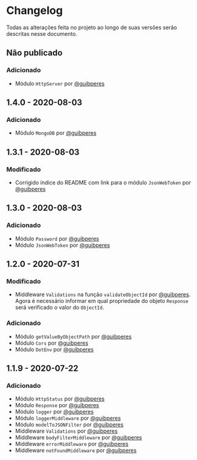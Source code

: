 # Changelog

Todas as alterações feita no projeto ao longo de suas versões serão descritas nesse documento.

## Não publicado

### Adicionado

- Módulo `HttpServer` por [@guibperes](https://github.com/guibperes)

## 1.4.0 - 2020-08-03

### Adicionado

- Módulo `MongoDB` por [@guibperes](https://github.com/guibperes)

## 1.3.1 - 2020-08-03

### Modificado

- Corrigido índice do README com link para o módulo `JsonWebToken` por [@guibperes](https://github.com/guibperes)

## 1.3.0 - 2020-08-03

### Adicionado

- Módulo `Password` por [@guibperes](https://github.com/guibperes)
- Módulo `JsonWebToken` por [@guibperes](https://github.com/guibperes)

## 1.2.0 - 2020-07-31

### Modificado

- Middleware `Validations` na função `validateObjectId` por [@guibperes](https://github.com/guibperes). Agora é necessário informar em qual propriedade do objeto `Response` será verificado o valor do `ObjectId`.

### Adicionado

- Módulo `getValueByObjectPath` por [@guibperes](https://github.com/guibperes)
- Módulo `Cors` por [@guibperes](https://github.com/guibperes)
- Módulo `DotEnv` por [@guibperes](https://github.com/guibperes)

## 1.1.9 - 2020-07-22

### Adicionado

- Módulo `HttpStatus` por [@guibperes](https://github.com/guibperes)
- Módulo `Response` por [@guibperes](https://github.com/guibperes)
- Módulo `logger` por [@guibperes](https://github.com/guibperes)
- Módulo `loggerMiddleware` por [@guibperes](https://github.com/guibperes)
- Módulo `modelToJSONFilter` por [@guibperes](https://github.com/guibperes)
- Middleware `Validations` por [@guibperes](https://github.com/guibperes)
- Middleware `bodyFilterMiddleware` por [@guibperes](https://github.com/guibperes)
- Middleware `errorMiddleware` por [@guibperes](https://github.com/guibperes)
- Middleware `notFoundMiddleware` por [@guibperes](https://github.com/guibperes)

